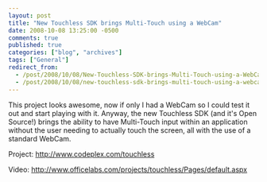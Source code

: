 ```yaml
---
layout: post
title: "New Touchless SDK brings Multi-Touch using a WebCam"
date: 2008-10-08 13:25:00 -0500
comments: true
published: true
categories: ["blog", "archives"]
tags: ["General"]
redirect_from: 
  - /post/2008/10/08/New-Touchless-SDK-brings-Multi-Touch-using-a-WebCam
  - /post/2008/10/08/new-touchless-sdk-brings-multi-touch-using-a-webcam
---
```

<!-- more -->
<p>
This project looks awesome, now if only I had a WebCam so I could test it out and start playing with it. Anyway, the new Touchless SDK (and it&#39;s Open Source!) brings the ability to have Multi-Touch input within an application without the user needing to actually touch the screen, all with the use of a standard WebCam.
</p>
<p>
Project: <a href="http://www.codeplex.com/touchless">http://www.codeplex.com/touchless</a>
</p>
<p>
Video: <a href="http://www.officelabs.com/projects/touchless/Pages/default.aspx">http://www.officelabs.com/projects/touchless/Pages/default.aspx</a> 
</p>
